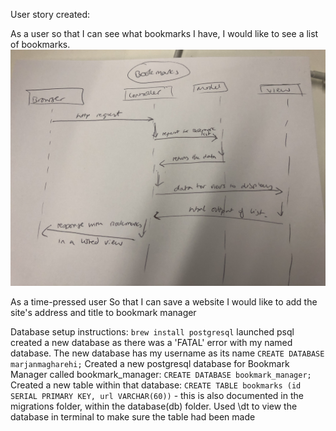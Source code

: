 User story created:

As a user so that I can see what bookmarks I have, I would like to see a list of bookmarks.
<img src = "sequence_diagram.jpg">

As a time-pressed user
So that I can save a website
I would like to add the site's address and title to bookmark manager

Database setup instructions:
`brew install postgresql`
launched psql
created a new database as there was a 'FATAL' error with my named database. The new database has my username as its name
  `CREATE DATABASE marjanmagharehi;`
Created a new postgresql database for Bookmark Manager called bookmark_manager:
  `CREATE DATABASE bookmark_manager;`
Created a new table within that database:
  `CREATE TABLE bookmarks (id SERIAL PRIMARY KEY, url VARCHAR(60))`
    - this is also documented in the migrations folder, within the database(db) folder.
Used \dt to view the database in terminal to make sure the table had been made
